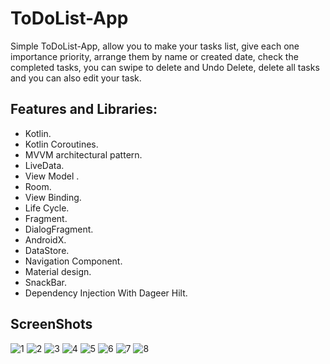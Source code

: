 # ToDoList-App

Simple ToDoList-App, allow you to make your tasks list, give each one importance priority, arrange them by name or created date, 
check the completed tasks, you can swipe to delete and Undo Delete, delete all tasks and you can also edit your task. 


## Features and Libraries:
 
   - Kotlin.<br/>
   - Kotlin Coroutines.<br/>
   - MVVM architectural pattern.<br/>
   - LiveData.<br/>
   - View Model .<br/>
   - Room.<br/>
   - View Binding.<br/>
   - Life Cycle.<br/>
   - Fragment.<br/>
   - DialogFragment.<br/>
   - AndroidX.<br/>
   - DataStore.<br/>
   - Navigation Component.<br/>
   - Material design.<br/>
   - SnackBar.<br/>
   - Dependency Injection With Dageer Hilt.<br/>
## ScreenShots
![1](https://user-images.githubusercontent.com/11637355/112227989-2fecba80-8c39-11eb-8b51-b76d6017cb1f.jpg)
![2](https://user-images.githubusercontent.com/11637355/112227985-2ebb8d80-8c39-11eb-93ef-525c23ae699a.jpg)
![3](https://user-images.githubusercontent.com/11637355/112227983-2d8a6080-8c39-11eb-8407-2063d19d9378.jpg)
![4](https://user-images.githubusercontent.com/11637355/112228106-69252a80-8c39-11eb-913a-04d905d4d59d.jpg)
![5](https://user-images.githubusercontent.com/11637355/112228171-8954e980-8c39-11eb-8e19-5bc963619420.jpg)
![6](https://user-images.githubusercontent.com/11637355/112228212-9f62aa00-8c39-11eb-8e36-a0b736fa96b8.jpg)
![7](https://user-images.githubusercontent.com/11637355/112228337-d5079300-8c39-11eb-8902-c24fdc2c27f7.jpg)
![8](https://user-images.githubusercontent.com/11637355/112228421-f2d4f800-8c39-11eb-81c3-b3973653bdeb.jpg)


